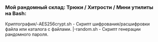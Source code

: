 ### Мой рандомный склад: Трюки / Хитрости / Мини утилиты на Bash:

Криптография/-AES256crypt.sh - Скрипт шифрования/расшифровки файла или каталога с файлами.
            |-random.sh - Скрипт генерации рандомного пароля.
